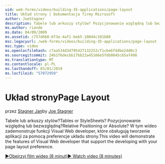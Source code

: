 ```yaml
---
uid: web-forms/videos/building-35-applications/page-layout
title: Układ strony | Dokumentacja firmy Microsoft
author: JoeStagner
description: Tabele lub arkuszy stylów? Pozycjonowanie względną lub bezwzględną? Ten film wideo przedstawiono funkcje programu Visual Web developer, który obsługuje opracowywanie zawartości przy użyciu yo...
ms.author: riande
ms.date: 04/09/2009
ms.assetid: c757d668-6f3e-4af1-beb5-100d4c101b88
msc.legacyurl: /web-forms/videos/building-35-applications/page-layout
msc.type: video
ms.openlocfilehash: c7aa534d3d795427132252cf1cbe6f4dbe2dd0c3
ms.sourcegitcommit: 24b1f6decbb17bb22a45166e5fdb0845c65af498
ms.translationtype: MT
ms.contentlocale: pl-PL
ms.lasthandoff: 03/01/2019
ms.locfileid: "57072950"
---
```

<a name="page-layout"></a><span data-ttu-id="f1ebd-105">Układ strony</span><span class="sxs-lookup"><span data-stu-id="f1ebd-105">Page Layout</span></span>
====================
<span data-ttu-id="f1ebd-106">przez [Stagner Jan](https://github.com/JoeStagner)</span><span class="sxs-lookup"><span data-stu-id="f1ebd-106">by [Joe Stagner](https://github.com/JoeStagner)</span></span>

<span data-ttu-id="f1ebd-107">Tabele lub arkuszy stylów?</span><span class="sxs-lookup"><span data-stu-id="f1ebd-107">Tables or StyleSheets?</span></span> <span data-ttu-id="f1ebd-108">Pozycjonowanie względną lub bezwzględną?</span><span class="sxs-lookup"><span data-stu-id="f1ebd-108">Relative Positioning or Absolute?</span></span> <span data-ttu-id="f1ebd-109">W tym wideo zademonstruje funkcji Visual Web developer, które obsługują tworzenie aplikacji za pomocą preferencje układu strony.</span><span class="sxs-lookup"><span data-stu-id="f1ebd-109">This video will demonstrate the features of Visual Web developer that support the developing with your page layout preference.</span></span>

[<span data-ttu-id="f1ebd-110">&#9654;Obejrzyj film wideo (8 minut)</span><span class="sxs-lookup"><span data-stu-id="f1ebd-110">&#9654; Watch video (8 minutes)</span></span>](https://channel9.msdn.com/Blogs/ASP-NET-Site-Videos/page-layout)
